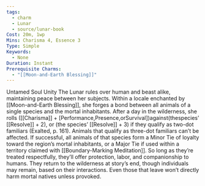```yaml
---
tags:
  - charm
  - Lunar
  - source/lunar-book
Cost: 20m, 1wp
Mins: Charisma 4, Essence 3
Type: Simple
Keywords:
  - None
Duration: Instant
Prerequisite Charms:
  - "[[Moon-and-Earth Blessing]]"
---
```

Untamed Soul Unity The Lunar rules over human and beast alike, maintaining peace between her subjects. Within a locale enchanted by [[Moon-and-Earth Blessing]], she forges a bond between all animals of a single species and the mortal inhabitants. After a day in the wilderness, she rolls ([[Charisma]] + [Performance,Presence,orSurvival])against(thespecies’ [[Resolve]] + 2), or (the species’ [[Resolve]] + 3) if they qualify as two-dot familiars (Exalted, p. 161). Animals that qualify as three-dot familiars can’t be affected. If successful, all animals of that species form a Minor Tie of loyalty toward the region’s mortal inhabitants, or a Major Tie if used within a territory claimed with [[Boundary-Marking Meditation]]. So long as they’re treated respectfully, they’ll offer protection, labor, and companionship to humans. They return to the wilderness at story’s end, though individuals may remain, based on their interactions. Even those that leave won’t directly harm mortal natives unless provoked.